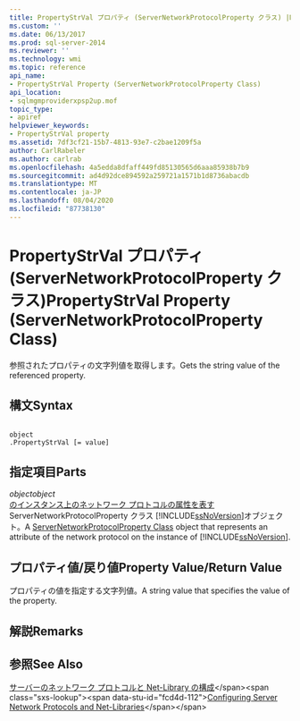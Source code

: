 ```yaml
---
title: PropertyStrVal プロパティ (ServerNetworkProtocolProperty クラス) |Microsoft Docs
ms.custom: ''
ms.date: 06/13/2017
ms.prod: sql-server-2014
ms.reviewer: ''
ms.technology: wmi
ms.topic: reference
api_name:
- PropertyStrVal Property (ServerNetworkProtocolProperty Class)
api_location:
- sqlmgmproviderxpsp2up.mof
topic_type:
- apiref
helpviewer_keywords:
- PropertyStrVal property
ms.assetid: 7df3cf21-15b7-4813-93e7-c2bae1209f5a
author: CarlRabeler
ms.author: carlrab
ms.openlocfilehash: 4a5edda8dfaff449fd85130565d6aaa85938b7b9
ms.sourcegitcommit: ad4d92dce894592a259721a1571b1d8736abacdb
ms.translationtype: MT
ms.contentlocale: ja-JP
ms.lasthandoff: 08/04/2020
ms.locfileid: "87738130"
---
```

# <a name="propertystrval-property-servernetworkprotocolproperty-class"></a><span data-ttu-id="fcd4d-102">PropertyStrVal プロパティ (ServerNetworkProtocolProperty クラス)</span><span class="sxs-lookup"><span data-stu-id="fcd4d-102">PropertyStrVal Property (ServerNetworkProtocolProperty Class)</span></span>
  <span data-ttu-id="fcd4d-103">参照されたプロパティの文字列値を取得します。</span><span class="sxs-lookup"><span data-stu-id="fcd4d-103">Gets the string value of the referenced property.</span></span>  
  
## <a name="syntax"></a><span data-ttu-id="fcd4d-104">構文</span><span class="sxs-lookup"><span data-stu-id="fcd4d-104">Syntax</span></span>  
  
```  
  
object  
.PropertyStrVal [= value]  
```  
  
## <a name="parts"></a><span data-ttu-id="fcd4d-105">指定項目</span><span class="sxs-lookup"><span data-stu-id="fcd4d-105">Parts</span></span>  
 <span data-ttu-id="fcd4d-106">*object*</span><span class="sxs-lookup"><span data-stu-id="fcd4d-106">*object*</span></span>  
 <span data-ttu-id="fcd4d-107">[のインスタンス上のネットワーク プロトコルの属性を表す](servernetworkprotocolproperty-class.md) ServerNetworkProtocolProperty クラス [!INCLUDE[ssNoVersion](../../../includes/ssnoversion-md.md)]オブジェクト。</span><span class="sxs-lookup"><span data-stu-id="fcd4d-107">A [ServerNetworkProtocolProperty Class](servernetworkprotocolproperty-class.md) object that represents an attribute of the network protocol on the instance of [!INCLUDE[ssNoVersion](../../../includes/ssnoversion-md.md)].</span></span>  
  
## <a name="property-valuereturn-value"></a><span data-ttu-id="fcd4d-108">プロパティ値/戻り値</span><span class="sxs-lookup"><span data-stu-id="fcd4d-108">Property Value/Return Value</span></span>  
 <span data-ttu-id="fcd4d-109">プロパティの値を指定する文字列値。</span><span class="sxs-lookup"><span data-stu-id="fcd4d-109">A string value that specifies the value of the property.</span></span>  
  
## <a name="remarks"></a><span data-ttu-id="fcd4d-110">解説</span><span class="sxs-lookup"><span data-stu-id="fcd4d-110">Remarks</span></span>  
  
## <a name="see-also"></a><span data-ttu-id="fcd4d-111">参照</span><span class="sxs-lookup"><span data-stu-id="fcd4d-111">See Also</span></span>  
 <span data-ttu-id="fcd4d-112">[サーバーのネットワーク プロトコルと Net-Library の構成](https://msdn.microsoft.com/library/ms177485\(v=sql.100\).aspx)</span><span class="sxs-lookup"><span data-stu-id="fcd4d-112">[Configuring Server Network Protocols and Net-Libraries](https://msdn.microsoft.com/library/ms177485\(v=sql.100\).aspx)</span></span>  
  
  
